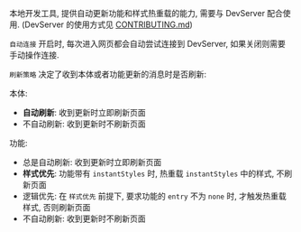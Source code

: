 本地开发工具, 提供自动更新功能和样式热重载的能力, 需要与 DevServer 配合使用. (DevServer 的使用方式见 [CONTRIBUTING.md](https://github.com/the1812/Bilibili-Evolved/blob/preview/CONTRIBUTING.md))

`自动连接` 开启时, 每次进入网页都会自动尝试连接到 DevServer, 如果关闭则需要手动操作连接.

`刷新策略` 决定了收到本体或者功能更新的消息时是否刷新:

本体:
  - **自动刷新**: 收到更新时立即刷新页面
  - 不自动刷新: 收到更新时不刷新页面

功能:
  - 总是自动刷新: 收到更新时立即刷新页面
  - **样式优先**: 功能带有 `instantStyles` 时, 热重载 `instantStyles` 中的样式, 不刷新页面
  - 逻辑优先: 在 `样式优先` 前提下, 要求功能的 `entry` 不为 `none` 时, 才触发热重载样式, 否则刷新页面
  - 不自动刷新: 收到更新时不刷新页面
